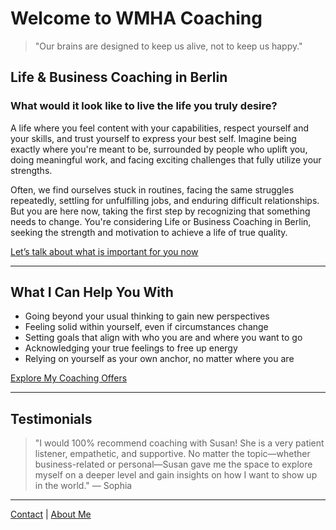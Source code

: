 # Welcome to WMHA Coaching

> "Our brains are designed to keep us alive, not to keep us happy."

## Life & Business Coaching in Berlin

### What would it look like to live the life you truly desire?

A life where you feel content with your capabilities, respect yourself and your skills, and trust yourself to express your best self. Imagine being exactly where you're meant to be, surrounded by people who uplift you, doing meaningful work, and facing exciting challenges that fully utilize your strengths.

Often, we find ourselves stuck in routines, facing the same struggles repeatedly, settling for unfulfilling jobs, and enduring difficult relationships. But you are here now, taking the first step by recognizing that something needs to change. You're considering Life or Business Coaching in Berlin, seeking the strength and motivation to achieve a life of true quality.

[Let’s talk about what is important for you now](./contact)

---

## What I Can Help You With

- Going beyond your usual thinking to gain new perspectives
- Feeling solid within yourself, even if circumstances change
- Setting goals that align with who you are and where you want to go
- Acknowledging your true feelings to free up energy
- Relying on yourself as your own anchor, no matter where you are

[Explore My Coaching Offers](./business-coaching)

---

## Testimonials
> "I would 100% recommend coaching with Susan! She is a very patient listener, empathetic, and supportive. No matter the topic—whether business-related or personal—Susan gave me the space to explore myself on a deeper level and gain insights on how I want to show up in the world." — Sophia

---

[Contact](./contact) | [About Me](./about)

